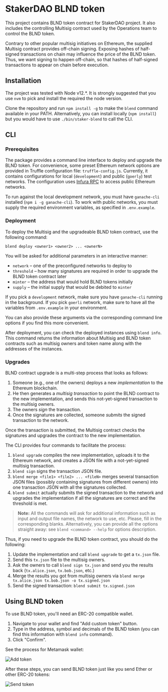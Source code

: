# StakerDAO BLND token

This project contains BLND token contract for StakerDAO project.
It also includes the controlling Multisig contract used by the Operations team to control the BLND token.

Contrary to other popular multisig initiatives on Ethereum, the supplied Multisig contract provides off-chain signing.
Exposing hashes of half-signed transactions on chain may influence the price of the BLND token.
Thus, we want signing to happen off-chain, so that hashes of half-signed transactions to appear on chain before execution.

## Installation

The project was tested with Node v12.*.
It is strongly suggested that you use `nvm` to pick and install the required the node version.

Clone the repository and run `npm install -g` to make the `blend` command available in your PATH. Alternatively, you can install locally (`npm install`) but you would have to use `./bin/staker-blend` to call the CLI.

## CLI

### Prerequisites

The package provides a command line interface to deploy and upgrade the BLND token.
For convenience, some preset Ethereum network options are provided in Truffle configuration file: `truffle-config.js`. Currently, it contains configurations for local (`development`) and public (`goerly`) test networks. The configuration uses [Infura RPC](https://infura.io) to access public Ethereum networks.

To run against the local development network, you must have `ganache-cli` installed (`npm i -g ganache-cli`). To work with public networks, you must supply the required environment variables, as specified in `.env.example`.

### Deployment

To deploy the Multisig and the upgradeable BLND token contract, use the following command:

`blend deploy <owner1> <owner2> ... <ownerN>`

You will be asked for additional parameters in an interactive manner:
- `network` – one of the preconfigured networks to deploy to
- `threshold` – how many signatures are required in order to upgrade the BLND token contract later
- `minter` – the address that would hold BLND tokens initially
- `supply` – the initial supply that would be debited to `minter`

If you pick a `development` network, make sure you have `ganache-cli` running in the background.
If you pick `goerli` network, make sure to have all the variables from `.env.example` in your environment.

You can also provide these arguments via the corresponding command line options if you find this more convenient.

After deployment, you can check the deployed instances using `blend info`.
This command returns the information about Multisig and BLND token contracts such as multisig owners and token name along with the addresses of the instances.

### Upgrades

BLND contract upgrade is a multi-step process that looks as follows:
1. Someone (e.g., one of the owners) deploys a new _implementation_ to the Ethereum blockchain.
2. He then generates a _multisig transaction_ to point the BLND contract to the new implementation, and sends this not-yet-signed transaction to the multisig owners.
3. The owners _sign_ the transaction.
4. Once the signatures are collected, someone _submits_ the signed transaction to the network.

Once the transaction is submitted, the Multisig contract checks the signatures and upgrades the contract to the new implementation.

The CLI provides four commands to facilitate the process:
1. `blend upgrade` compiles the new implementation, uploads it to the Ethereum network, and creates a JSON file with a not-yet-signed multisig transaction.
2. `blend sign` signs the transaction JSON file.
3. `blend merge <file1> <file2> ... <fileN>` merges several transaction JSON files (possibly containing signatures from different owners) into one transaction JSON with all the signatures collected.
4. `blend submit` actually submits the signed transaction to the network and upgrades the implementation if all the signatures are correct and the threshold is met.

> **Note:** All the commands will ask for additional information such as input and output file names, the network to use, etc. Please, fill in the corresponding blanks. Alternatively, you can provide all the options straight away: see `blend <command> --help` for options description.

Thus, if you need to upgrade the BLND token contract, you should do the following:
1. Update the implementation and call `blend upgrade` to get a `tx.json` file.
2. Send this `tx.json` file to the multisig owners.
3. Ask the owners to call `blend sign tx.json` and send you the results back (`tx.alice.json`, `tx.bob.json`, etc.)
4. Merge the results you got from multisig owners via `blend merge tx.alice.json tx.bob.json -o tx.signed.json`
5. Send the signed transaction: `blend submit tx.signed.json`

## Using BLND token

To use BLND token, you'll need an ERC-20 compatible wallet.

1. Navigate to your wallet and find "Add custom token" button.
2. Type in the address, symbol and decimals of the BLND token (you can find this information with `blend info` command).
3. Click "Confirm".

See the process for Metamask wallet:

![Add token](./assets/metamask-add-token.gif)

After these steps, you can send BLND token just like you send Ether or other ERC-20 tokens:

![Send token](./assets/metamask-send-token.gif)
